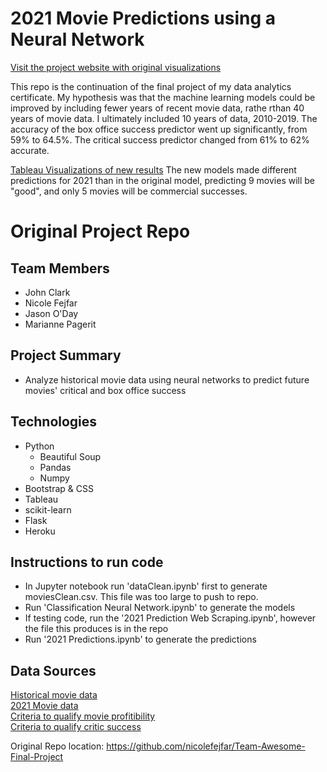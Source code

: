 #  2021 Movie Predictions using a Neural Network
[Visit the project website with original visualizations](https://teamawesome-movies.herokuapp.com/)

This repo is the continuation of the final project of my data analytics certificate. My hypothesis was that the machine learning models could be improved by including fewer years of recent movie data, rathe rthan 40 years of movie data. I ultimately included 10 years of data, 2010-2019. The accuracy of the box office success predictor went up significantly, from 59% to 64.5%. The critical success predictor changed from 61% to 62% accurate.

[Tableau Visualizations of new results](https://public.tableau.com/profile/marianne3066#!/vizhome/ImprovedMoviePredictionNeuralNetwork/MoviePredictionNeuralNetwork)
The new models made different predictions for 2021 than in the original model, predicting 9 movies will be "good", and only 5 movies will be commercial successes.


# Original Project Repo
## Team Members
* John Clark
* Nicole Fejfar
* Jason O'Day
* Marianne Pagerit
	
## Project Summary
* Analyze historical movie data using neural networks to predict future movies' critical and box office success 
	
## Technologies
* Python
	* Beautiful Soup
	* Pandas
	*  Numpy
* Bootstrap & CSS
* Tableau
* scikit-learn
* Flask
*  Heroku
	
## Instructions to run code
*  In Jupyter notebook run 'dataClean.ipynb' first to generate moviesClean.csv. This file was too large to push to repo.
* Run 'Classification Neural Network.ipynb' to generate the models
* If testing code, run the '2021 Prediction Web Scraping.ipynb', however the file this produces is in the repo
* Run '2021 Predictions.ipynb' to generate the predictions
	
## Data Sources
[Historical movie data](https://www.kaggle.com/stefanoleone992/imdb-extensive-dataset?select=IMDB-Movie-Data.csv)<br>
[2021 Movie data](https://www.imdb.com/list/ls070080072/)<br>
[Criteria to qualify movie profitibility](https://io9.gizmodo.com/how-much-money-does-a-movie-need-to-make-to-be-profitab-5747305)<br>
[Criteria to qualify critic success](https://www.metacritic.com/about-metascores#:~:text=Metacritic%20designates%20a%20movie%20as,section%20of%20the%20best%20cri)

Original Repo location:
https://github.com/nicolefejfar/Team-Awesome-Final-Project
